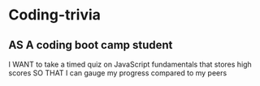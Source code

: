 # Coding-trivia 
## AS A coding boot camp student
I WANT to take a timed quiz on JavaScript fundamentals that stores high scores
SO THAT I can gauge my progress compared to my peers
